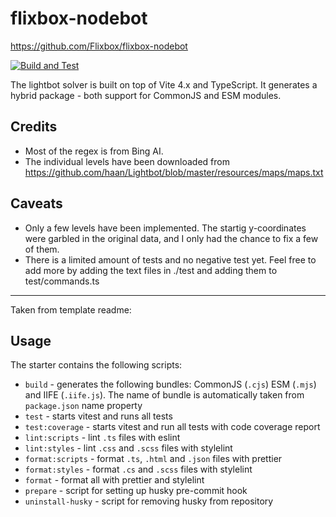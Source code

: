 # flixbox-nodebot

https://github.com/Flixbox/flixbox-nodebot

[![Build and Test](https://github.com/Flixbox/flixbox-nodebot/actions/workflows/run.yml/badge.svg)](https://github.com/Flixbox/flixbox-nodebot/actions/workflows/run.yml)

The lightbot solver is built on top of Vite 4.x and TypeScript. It generates a hybrid package - both support for CommonJS and ESM modules.

## Credits

- Most of the regex is from Bing AI.
- The individual levels have been downloaded from https://github.com/haan/Lightbot/blob/master/resources/maps/maps.txt

## Caveats

- Only a few levels have been implemented. The startig y-coordinates were garbled in the original data, and I only had the chance to fix a few of them.
- There is a limited amount of tests and no negative test yet. Feel free to add more by adding the text files in ./test and adding them to test/commands.ts

---

Taken from template readme:

## Usage

The starter contains the following scripts:

- `build` - generates the following bundles: CommonJS (`.cjs`) ESM (`.mjs`) and IIFE (`.iife.js`). The name of bundle is automatically taken from `package.json` name property
- `test` - starts vitest and runs all tests
- `test:coverage` - starts vitest and run all tests with code coverage report
- `lint:scripts` - lint `.ts` files with eslint
- `lint:styles` - lint `.css` and `.scss` files with stylelint
- `format:scripts` - format `.ts`, `.html` and `.json` files with prettier
- `format:styles` - format `.cs` and `.scss` files with stylelint
- `format` - format all with prettier and stylelint
- `prepare` - script for setting up husky pre-commit hook
- `uninstall-husky` - script for removing husky from repository
